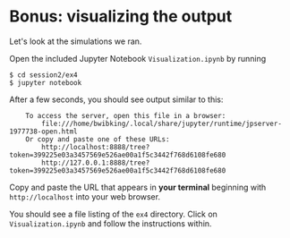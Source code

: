 # Bonus: visualizing the output

Let's look at the simulations we ran.

Open the included Jupyter Notebook `Visualization.ipynb` by running

```
$ cd session2/ex4
$ jupyter notebook
```

After a few seconds, you should see output similar to this:
```
    To access the server, open this file in a browser:
        file:///home/bwibking/.local/share/jupyter/runtime/jpserver-1977738-open.html
    Or copy and paste one of these URLs:
        http://localhost:8888/tree?token=399225e03a3457569e526ae00a1f5c3442f768d6108fe680
        http://127.0.0.1:8888/tree?token=399225e03a3457569e526ae00a1f5c3442f768d6108fe680
```

Copy and paste the URL that appears in **your terminal** beginning with `http://localhost` into your web browser.

You should see a file listing of the `ex4` directory. Click on `Visualization.ipynb` and follow the instructions within.

